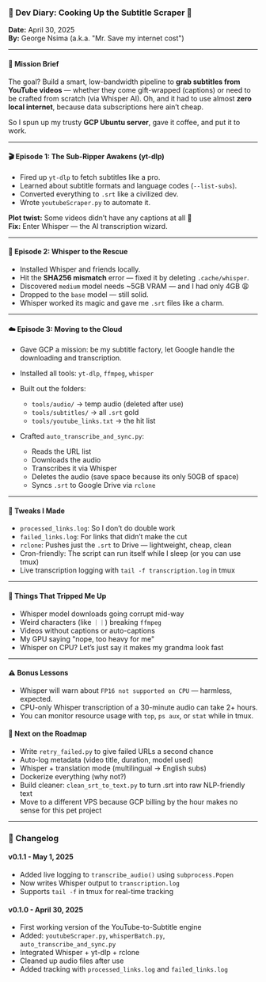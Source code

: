### 📓 Dev Diary: Cooking Up the Subtitle Scraper 🍿  
**Date:** April 30, 2025  
**By:** George Nsima (a.k.a. "Mr. Save my internet cost")

---

#### 🎯 Mission Brief

The goal? Build a smart, low-bandwidth pipeline to **grab subtitles from YouTube videos** — whether they come gift-wrapped (captions) or need to be crafted from scratch (via Whisper AI). Oh, and it had to use almost **zero local internet**, because data subscriptions here ain’t cheap.

So I spun up my trusty **GCP Ubuntu server**, gave it coffee, and put it to work.

---

#### 🎬 Episode 1: The Sub-Ripper Awakens (yt-dlp)

- Fired up `yt-dlp` to fetch subtitles like a pro.
- Learned about subtitle formats and language codes (`--list-subs`).
- Converted everything to `.srt` like a civilized dev.
- Wrote `youtubeScraper.py` to automate it.

**Plot twist:** Some videos didn’t have any captions at all 😤  
**Fix:** Enter Whisper — the AI transcription wizard.

---

#### 🤖 Episode 2: Whisper to the Rescue

- Installed Whisper and friends locally.
- Hit the **SHA256 mismatch** error — fixed it by deleting `.cache/whisper`.
- Discovered `medium` model needs ~5GB VRAM — and I had only 4GB 😩
- Dropped to the `base` model — still solid.
- Whisper worked its magic and gave me `.srt` files like a charm.

---

#### ☁️ Episode 3: Moving to the Cloud

- Gave GCP a mission: be my subtitle factory, let Google handle the downloading and transcription.
- Installed all tools: `yt-dlp`, `ffmpeg`, `whisper`
- Built out the folders:
  - `tools/audio/` → temp audio (deleted after use)
  - `tools/subtitles/` → all `.srt` gold
  - `tools/youtube_links.txt` → the hit list

- Crafted `auto_transcribe_and_sync.py`:
  - Reads the URL list
  - Downloads the audio
  - Transcribes it via Whisper
  - Deletes the audio (save space because its only 50GB of space)
  - Syncs `.srt` to Google Drive via `rclone`

---

#### 🧠 Tweaks I Made

- `processed_links.log`: So I don’t do double work
- `failed_links.log`: For links that didn’t make the cut
- `rclone`: Pushes just the `.srt` to Drive — lightweight, cheap, clean
- Cron-friendly: The script can run itself while I sleep (or you can use tmux)
- Live transcription logging with `tail -f transcription.log` in tmux

---

#### 🧱 Things That Tripped Me Up

- Whisper model downloads going corrupt mid-way
- Weird characters (like `｜｜`) breaking `ffmpeg`
- Videos without captions or auto-captions
- My GPU saying "nope, too heavy for me"
- Whisper on CPU? Let’s just say it makes my grandma look fast

---

#### ⚠️ Bonus Lessons

- Whisper will warn about `FP16 not supported on CPU` — harmless, expected.
- CPU-only Whisper transcription of a 30-minute audio can take 2+ hours.
- You can monitor resource usage with `top`, `ps aux`, or `stat` while in tmux.


#### 🚧 Next on the Roadmap

- Write `retry_failed.py` to give failed URLs a second chance
- Auto-log metadata (video title, duration, model used)
- Whisper + translation mode (multilingual → English subs)
- Dockerize everything (why not?)
- Build cleaner: `clean_srt_to_text.py` to turn .srt into raw NLP-friendly text
- Move to a different VPS because GCP billing by the hour makes no sense for this pet project
---

### 📜 Changelog

#### v0.1.1 - May 1, 2025
- Added live logging to `transcribe_audio()` using `subprocess.Popen`
- Now writes Whisper output to `transcription.log`
- Supports `tail -f` in tmux for real-time tracking

#### v0.1.0 - April 30, 2025
- First working version of the YouTube-to-Subtitle engine
- Added: `youtubeScraper.py`, `whisperBatch.py`, `auto_transcribe_and_sync.py`
- Integrated Whisper + yt-dlp + rclone
- Cleaned up audio files after use
- Added tracking with `processed_links.log` and `failed_links.log`